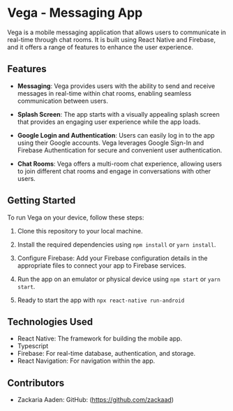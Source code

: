 # Vega - Messaging App

Vega is a mobile messaging application that allows users to communicate in real-time through chat rooms. It is built using React Native and Firebase, and it offers a range of features to enhance the user experience.

## Features

- **Messaging**: Vega provides users with the ability to send and receive messages in real-time within chat rooms, enabling seamless communication between users.

- **Splash Screen**: The app starts with a visually appealing splash screen that provides an engaging user experience while the app loads.

- **Google Login and Authentication**: Users can easily log in to the app using their Google accounts. Vega leverages Google Sign-In and Firebase Authentication for secure and convenient user authentication.

- **Chat Rooms**: Vega offers a multi-room chat experience, allowing users to join different chat rooms and engage in conversations with other users.

## Getting Started

To run Vega on your device, follow these steps:

1. Clone this repository to your local machine.

2. Install the required dependencies using `npm install` or `yarn install`.

3. Configure Firebase: Add your Firebase configuration details in the appropriate files to connect your app to Firebase services.

4. Run the app on an emulator or physical device using `npm start` or `yarn start`.

5. Ready to start the app with `npx react-native run-android`

## Technologies Used

- React Native: The framework for building the mobile app.
- Typescript
- Firebase: For real-time database, authentication, and storage.
- React Navigation: For navigation within the app.

## Contributors

- Zackaria Aaden: GitHub: (https://github.com/zackaad)



